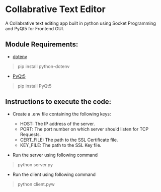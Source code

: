 # Collabrative Text Editor

A Collabrative text editing app built in python using Socket Programming and PyQt5 for Frontend GUI.

## Module Requirements:
- [dotenv](https://pypi.org/project/python-dotenv/)
> pip install python-dotenv
- [PyQt5](https://pypi.org/project/PyQt5/)
> pip install PyQt5

## Instructions to execute the code:
- Create a .env file containing the following keys:
    * HOST: The IP address of the server.
    * PORT: The port number on which server should listen for TCP Requests.
    * CERT_FILE: The path to the SSL Certificate file.
    * KEY_FILE: The path to the SSL Key file.

- Run the server using following command
> python server.py

- Run the client using following command
> python client.pyw
